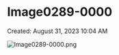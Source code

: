 # Image0289-0000

Created: August 31, 2023 10:04 AM

![Image0289-0000.png](Image0289-0000%209e05f67898014d1595f792a597f87ae7/Image0289-0000.png)
